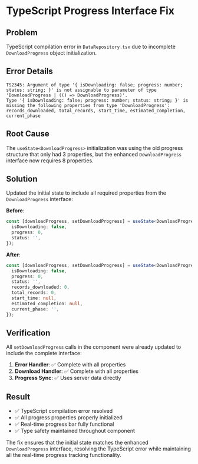 # TypeScript Progress Interface Fix

## Problem
TypeScript compilation error in `DataRepository.tsx` due to incomplete `DownloadProgress` object initialization.

## Error Details
```
TS2345: Argument of type '{ isDownloading: false; progress: number; status: string; }' is not assignable to parameter of type 'DownloadProgress | (() => DownloadProgress)'.
Type '{ isDownloading: false; progress: number; status: string; }' is missing the following properties from type 'DownloadProgress': records_downloaded, total_records, start_time, estimated_completion, current_phase
```

## Root Cause
The `useState<DownloadProgress>` initialization was using the old progress structure that only had 3 properties, but the enhanced `DownloadProgress` interface now requires 8 properties.

## Solution
Updated the initial state to include all required properties from the `DownloadProgress` interface:

**Before**:
```typescript
const [downloadProgress, setDownloadProgress] = useState<DownloadProgress>({
  isDownloading: false,
  progress: 0,
  status: '',
});
```

**After**:
```typescript
const [downloadProgress, setDownloadProgress] = useState<DownloadProgress>({
  isDownloading: false,
  progress: 0,
  status: '',
  records_downloaded: 0,
  total_records: 0,
  start_time: null,
  estimated_completion: null,
  current_phase: '',
});
```

## Verification
All `setDownloadProgress` calls in the component were already updated to include the complete interface:

1. **Error Handler**: ✅ Complete with all properties
2. **Download Handler**: ✅ Complete with all properties  
3. **Progress Sync**: ✅ Uses server data directly

## Result
- ✅ TypeScript compilation error resolved
- ✅ All progress properties properly initialized
- ✅ Real-time progress bar fully functional
- ✅ Type safety maintained throughout component

The fix ensures that the initial state matches the enhanced `DownloadProgress` interface, resolving the TypeScript error while maintaining all the real-time progress tracking functionality.
